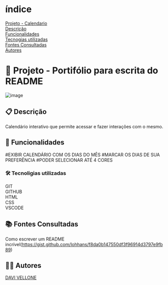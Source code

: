 # índice
[Projeto - Calendario](calendario.git)  
[Descrição](#descri%C3%A7%C3%A3o)  
[Funcionalidades](#funcionalidades)  
[Tecnogias utilizadas](#tecnoligias-utilizadas)  
[Fontes Consultadas](#fontes-consultadas)  
[Autores](#autores)  

# 🚀 Projeto - Portifólio para escrita do README
![image](img/Captura%20de%20tela%202023-09-05%20075747.png)
## 📋 Descrição

Calendário interativo que permite acessar e fazer interações com o mesmo.

## 🔧 Funcionalidades
#EXIBIR CALENDÁRIO COM OS DIAS DO MÊS 
#MARCAR OS DIAS DE SUA PREFERÊNCIA
#PODER SELECIONAR ATÉ 4 CORES

### 🛠️ Tecnoligias utilizadas
GIT  
GITHUB  
HTML  
CSS  
VSCODE  
##  📚 Fontes Consultadas

Como escrever um README incrível(https://gist.github.com/lohhans/f8da0b147550df3f96914d3797e9fb89)

## 🙋‍♂️ Autores

[DAVI VELLONE](https://github.com/Vellone07)
